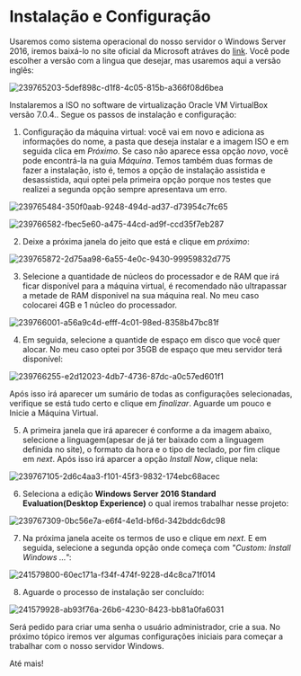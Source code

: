 # Instalação e Configuração

Usaremos como sistema operacional do nosso servidor o Windows Server 2016, iremos baixá-lo no site oficial da Microsoft atráves do [link](https://www.microsoft.com/pt-br/evalcenter/download-windows-server-2016). Você pode escolher a versão com a lingua que desejar, mas usaremos aqui a versão inglês:

![239765203-5def898c-d1f8-4c05-815b-a366f08d6bea](https://github.com/wendersoon/WindowsServer/assets/104470835/d28b36f1-a31b-42a1-81ee-170e226f0446)

Instalaremos a ISO no software de virtualização Oracle VM VirtualBox versão 7.0.4.. Segue os passos de instalação e configuração:

1. Configuração da máquina virtual: você vai em novo e adiciona as informações do nome, a pasta que deseja instalar e a imagem ISO e em seguida clica em *Próximo*. Se caso não aparece essa opção *novo*, você pode encontrá-la na guia *Máquina*. Temos também duas formas de fazer a instalação, isto é, temos a opção de instalação assistida e desassistida, aqui optei pela primeira opção porque nos testes que realizei a segunda opção sempre apresentava um erro.

![239765484-350f0aab-9248-494d-ad37-d73954c7fc65](https://github.com/wendersoon/WindowsServer/assets/104470835/f391ba98-880e-4a1c-857f-1ad17cc00246)

![239766582-fbec5e60-a475-44cd-ad9f-ccd35f7eb287](https://github.com/wendersoon/WindowsServer/assets/104470835/c9a9a08c-b37b-4025-8385-19fa39964bf6)

2. Deixe a próxima janela do jeito que está e clique em *próximo*:

![239765872-2d75aa98-6a55-4e0c-9430-99959832d775](https://github.com/wendersoon/WindowsServer/assets/104470835/55701bc8-cc45-4118-93bc-de3d2488ee4d)

3. Selecione a quantidade de núcleos do processador e de RAM que irá ficar disponível para a máquina virtual, é recomendado não ultrapassar a metade de RAM disponivel na sua máquina real. No meu caso colocarei 4GB e 1 núcleo do processador.

![239766001-a56a9c4d-efff-4c01-98ed-8358b47bc81f](https://github.com/wendersoon/WindowsServer/assets/104470835/edfc2ce1-1061-4cae-837c-26e4ba8c0375)

4. Em seguida, selecione a quantide de espaço em disco que você quer alocar. No meu caso optei por 35GB de espaço que meu servidor terá disponível:

![239766255-e2d12023-4db7-4736-87dc-a0c57ed601f1](https://github.com/wendersoon/WindowsServer/assets/104470835/6fb4288c-cd98-4751-9a6a-2f935b13539a)

Após isso irá aparecer um sumário de todas as configurações selecionadas, verifique se está tudo certo e clique em *finalizar*. Aguarde um pouco e Inicie a Máquina Virtual.

5. A primeira janela que irá aparecer é conforme a da imagem abaixo, selecione a linguagem(apesar de já ter baixado com a linguagem definida no site), o formato da hora e o tipo de teclado, por fim clique em *next*. Após isso irá aparcer a opção *Install Now*, clique nela:

![239767105-2d6c4aa3-f101-45f3-9832-174ebc68acec](https://github.com/wendersoon/WindowsServer/assets/104470835/e4187f54-9950-488c-8950-190b409cc4ee)
 
6. Seleciona a edição **Windows Server 2016 Standard Evaluation(Desktop Experience)** o qual iremos trabalhar nesse projeto:

![239767309-0bc56e7a-e6f4-4e1d-bf6d-342bddc6dc98](https://github.com/wendersoon/WindowsServer/assets/104470835/ad73dc88-0a2a-46e1-a4de-e51b7eed463b)

7. Na próxima janela aceite os termos de uso e clique em *next*. E em seguida, selecione a segunda opção onde começa com *"Custom: Install Windows ..."*:

![241579800-60ec171a-f34f-474f-9228-d4c8ca71f014](https://github.com/wendersoon/WindowsServer/assets/104470835/e6ac4c87-c1b9-402e-99d2-d956b528c2f9)

8. Aguarde o processo de instalação ser concluído:

![241579928-ab93f76a-26b6-4230-8423-bb81a0fa6031](https://github.com/wendersoon/WindowsServer/assets/104470835/500a2788-95df-4ac2-a95c-3d909aa67e4e)

Será pedido para criar uma senha o usuário administrador, crie a sua. No próximo tópico iremos ver algumas configurações iniciais para começar a trabalhar com o nosso servidor Windows.

Até mais!
